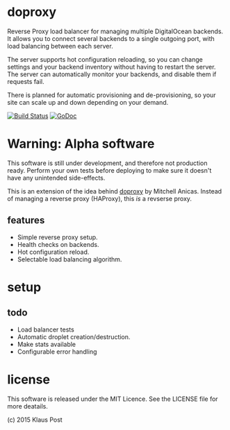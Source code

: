 # doproxy
Reverse Proxy load balancer for managing multiple DigitalOcean backends. It allows you to connect several backends to a single outgoing port, with load balancing between each server.

The server supports hot configuration reloading, so you can change settings and your backend inventory without having to restart the server. The server can automatically monitor your backends, and disable them if requests fail.

There is planned for automatic provisioning and de-provisioning, so your site can scale up and down depending on your demand.

[![Build Status](https://travis-ci.org/klauspost/doproxy.svg?branch=master)](https://travis-ci.org/klauspost/doproxy)
[![GoDoc][1]][2]

[1]: https://godoc.org/github.com/klauspost/doproxy/server?status.svg
[2]: https://godoc.org/github.com/klauspost/doproxy/server

# Warning: Alpha software

This software is still under development, and therefore not production ready. Perform your own tests before deploying to make sure it doesn't have any unintended side-effects.

This is an extension of the idea behind [doproxy](https://github.com/thisismitch/doproxy) by Mitchell Anicas. Instead of managing a reverse proxy (HAProxy), this *is* a revserse proxy.

## features
* Simple reverse proxy setup.
* Health checks on backends.
* Hot configuration reload.
* Selectable load balancing algorithm.
 
# setup


## todo 
* Load balancer tests
* Automatic droplet creation/destruction. 
* Make stats available
* Configurable error handling

# license
This software is released under the MIT Licence. See the LICENSE file for more deatails.

(c) 2015 Klaus Post
